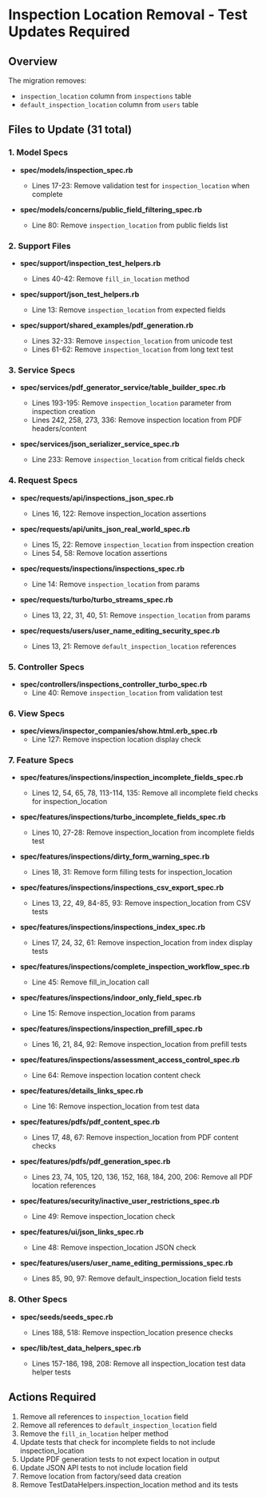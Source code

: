 # Inspection Location Removal - Test Updates Required

## Overview
The migration removes:
- `inspection_location` column from `inspections` table
- `default_inspection_location` column from `users` table

## Files to Update (31 total)

### 1. Model Specs
- **spec/models/inspection_spec.rb**
  - Lines 17-23: Remove validation test for `inspection_location` when complete
  
- **spec/models/concerns/public_field_filtering_spec.rb**
  - Line 80: Remove `inspection_location` from public fields list

### 2. Support Files
- **spec/support/inspection_test_helpers.rb**
  - Lines 40-42: Remove `fill_in_location` method
  
- **spec/support/json_test_helpers.rb**
  - Line 13: Remove `inspection_location` from expected fields

- **spec/support/shared_examples/pdf_generation.rb**
  - Lines 32-33: Remove `inspection_location` from unicode test
  - Lines 61-62: Remove `inspection_location` from long text test

### 3. Service Specs
- **spec/services/pdf_generator_service/table_builder_spec.rb**
  - Lines 193-195: Remove `inspection_location` parameter from inspection creation
  - Lines 242, 258, 273, 336: Remove inspection location from PDF headers/content
  
- **spec/services/json_serializer_service_spec.rb**
  - Line 233: Remove `inspection_location` from critical fields check

### 4. Request Specs
- **spec/requests/api/inspections_json_spec.rb**
  - Lines 16, 122: Remove inspection_location assertions
  
- **spec/requests/api/units_json_real_world_spec.rb**
  - Lines 15, 22: Remove `inspection_location` from inspection creation
  - Lines 54, 58: Remove location assertions

- **spec/requests/inspections/inspections_spec.rb**
  - Line 14: Remove `inspection_location` from params

- **spec/requests/turbo/turbo_streams_spec.rb**
  - Lines 13, 22, 31, 40, 51: Remove `inspection_location` from params

- **spec/requests/users/user_name_editing_security_spec.rb**
  - Lines 13, 21: Remove `default_inspection_location` references

### 5. Controller Specs
- **spec/controllers/inspections_controller_turbo_spec.rb**
  - Line 40: Remove `inspection_location` from validation test

### 6. View Specs
- **spec/views/inspector_companies/show.html.erb_spec.rb**
  - Line 127: Remove inspection location display check

### 7. Feature Specs
- **spec/features/inspections/inspection_incomplete_fields_spec.rb**
  - Lines 12, 54, 65, 78, 113-114, 135: Remove all incomplete field checks for inspection_location
  
- **spec/features/inspections/turbo_incomplete_fields_spec.rb**
  - Lines 10, 27-28: Remove inspection_location from incomplete fields test
  
- **spec/features/inspections/dirty_form_warning_spec.rb**
  - Lines 18, 31: Remove form filling tests for inspection_location

- **spec/features/inspections/inspections_csv_export_spec.rb**
  - Lines 13, 22, 49, 84-85, 93: Remove inspection_location from CSV tests

- **spec/features/inspections/inspections_index_spec.rb**
  - Lines 17, 24, 32, 61: Remove inspection_location from index display tests

- **spec/features/inspections/complete_inspection_workflow_spec.rb**
  - Line 45: Remove fill_in_location call

- **spec/features/inspections/indoor_only_field_spec.rb**
  - Line 15: Remove inspection_location from params

- **spec/features/inspections/inspection_prefill_spec.rb**
  - Lines 16, 21, 84, 92: Remove inspection_location from prefill tests

- **spec/features/inspections/assessment_access_control_spec.rb**
  - Line 64: Remove inspection location content check

- **spec/features/details_links_spec.rb**
  - Line 16: Remove inspection_location from test data

- **spec/features/pdfs/pdf_content_spec.rb**
  - Lines 17, 48, 67: Remove inspection_location from PDF content checks

- **spec/features/pdfs/pdf_generation_spec.rb**
  - Lines 23, 74, 105, 120, 136, 152, 168, 184, 200, 206: Remove all PDF location references

- **spec/features/security/inactive_user_restrictions_spec.rb**
  - Line 49: Remove inspection_location check

- **spec/features/ui/json_links_spec.rb**
  - Line 48: Remove inspection_location JSON check

- **spec/features/users/user_name_editing_permissions_spec.rb**
  - Lines 85, 90, 97: Remove default_inspection_location field tests

### 8. Other Specs
- **spec/seeds/seeds_spec.rb**
  - Lines 188, 518: Remove inspection_location presence checks

- **spec/lib/test_data_helpers_spec.rb**
  - Lines 157-186, 198, 208: Remove all inspection_location test data helper tests

## Actions Required

1. Remove all references to `inspection_location` field
2. Remove all references to `default_inspection_location` field  
3. Remove the `fill_in_location` helper method
4. Update tests that check for incomplete fields to not include inspection_location
5. Update PDF generation tests to not expect location in output
6. Update JSON API tests to not include location field
7. Remove location from factory/seed data creation
8. Remove TestDataHelpers.inspection_location method and its tests